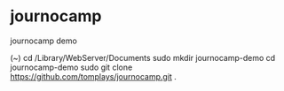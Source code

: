 journocamp
==========

journocamp demo


(~) cd /Library/WebServer/Documents
sudo mkdir journocamp-demo
cd journocamp-demo
sudo git clone https://github.com/tomplays/journocamp.git .




